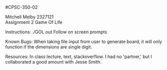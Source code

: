 #CPSC-350-02

Mitchell Melby
2327121\
Assignment 2 Game Of Life

Instructions: ./GOL.out 
Follow on screen prompts

Known Bugs: When taking file input from user to generate board, it will only function if the dimensions are single digit.

Resources: In class lecture, text, stackoverflow.
I had no 'partner,' but I collaborated a good amount with Jesse Smith.
